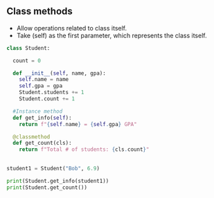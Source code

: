 ## Class methods
- Allow operations related to class itself.  
- Take (self) as the first parameter, which represents the class itself.  

```python
class Student:

  count = 0

  def __init__(self, name, gpa):
    self.name = name
    self.gpa = gpa
    Student.students += 1
    Student.count += 1

  #Instance method
  def get_info(self):
    return f"{self.name} = {self.gpa} GPA"

  @classmethod
  def get_count(cls):
    return f"Total # of students: {cls.count}"
  

student1 = Student("Bob", 6.9)

print(Student.get_info(student1))
print(Student.get_count())
```
